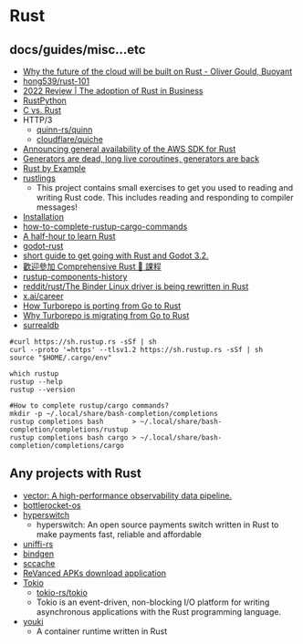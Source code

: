 # Rust

## docs/guides/misc...etc

* [Why the future of the cloud will be built on Rust - Oliver Gould, Buoyant](https://youtu.be/BWL4889RKhU)
* [hong539/rust-101](https://github.com/hong539/rust-101)
* [2022 Review | The adoption of Rust in Business](https://rustmagazine.org/issue-1/2022-review-the-adoption-of-rust-in-business/)
* [RustPython](https://rustpython.github.io/)
* [C vs. Rust](http://www-verimag.imag.fr/~mounier/Enseignement/Software_Security/19RustVsC.pdf)
* HTTP/3
    * [quinn-rs/quinn](https://github.com/quinn-rs/quinn)
    * [cloudflare/quiche](https://github.com/cloudflare/quiche)
* [Announcing general availability of the AWS SDK for Rust](https://aws.amazon.com/blogs/developer/announcing-general-availability-of-the-aws-sdk-for-rust/)
* [Generators are dead, long live coroutines, generators are back](https://blog.rust-lang.org/inside-rust/2023/10/23/coroutines.html)
* [Rust by Example](https://doc.rust-lang.org/rust-by-example/)
* [rustlings](https://github.com/rust-lang/rustlings/)
    * This project contains small exercises to get you used to reading and writing Rust code. This includes reading and responding to compiler messages!
* [Installation](https://doc.rust-lang.org/book/ch01-01-installation.html)
* [how-to-complete-rustup-cargo-commands](https://stackoverflow.com/questions/72983692/how-to-complete-rustup-cargo-commands)
* [A half-hour to learn Rust](https://fasterthanli.me/articles/a-half-hour-to-learn-rust)
* [godot-rust](https://godot-rust.github.io/)
* [short guide to get going with Rust and Godot 3.2.](https://hagsteel.com/posts/godot-rust/)
* [歡迎參加 Comprehensive Rust 🦀 課程](https://google.github.io/comprehensive-rust/zh-TW/index.html)
* [rustup-components-history](https://rust-lang.github.io/rustup-components-history/)
* [reddit/rust/The Binder Linux driver is being rewritten in Rust](https://www.reddit.com/r/rust/comments/17lzdwt/the_binder_linux_driver_is_being_rewritten_in_rust)
* [x.ai/career](https://x.ai/career/)
* [How Turborepo is porting from Go to Rust](https://vercel.com/blog/how-turborepo-is-porting-from-go-to-rust)
* [Why Turborepo is migrating from Go to Rust](https://vercel.com/blog/turborepo-migration-go-rust)
* [surrealdb](https://github.com/surrealdb/surrealdb)

```shell
#curl https://sh.rustup.rs -sSf | sh
curl --proto '=https' --tlsv1.2 https://sh.rustup.rs -sSf | sh
source "$HOME/.cargo/env"

which rustup
rustup --help
rustup --version

#How to complete rustup/cargo commands?
mkdir -p ~/.local/share/bash-completion/completions
rustup completions bash       > ~/.local/share/bash-completion/completions/rustup
rustup completions bash cargo > ~/.local/share/bash-completion/completions/cargo
```

## Any projects with Rust

* [vector: A high-performance observability data pipeline.](https://vector.dev/)
* [bottlerocket-os](https://github.com/bottlerocket-os/bottlerocket)
* [hyperswitch](https://github.com/juspay/hyperswitch)
    * hyperswitch: An open source payments switch written in Rust to make payments fast, reliable and affordable 
* [uniffi-rs](https://github.com/mozilla/uniffi-rs)
* [bindgen](https://github.com/rust-lang/rust-bindgen)
* [sccache](https://github.com/mozilla/sccache)
* [ReVanced APKs download application](https://github.com/revanced-apks/revanced-apks.github.io/tree/main)
* [Tokio](https://docs.rs/crate/tokio/latest)
    * [tokio-rs/tokio](https://github.com/tokio-rs/tokio)
    * Tokio is an event-driven, non-blocking I/O platform for writing asynchronous applications with the Rust programming language.
* [youki](https://github.com/containers/youki)
    * A container runtime written in Rust